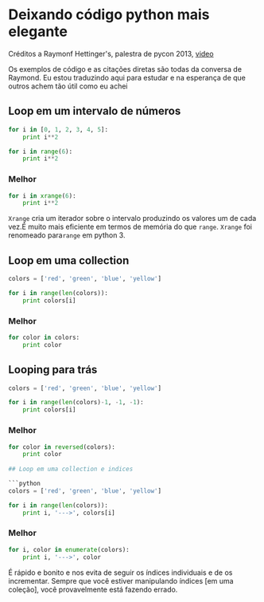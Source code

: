 # Deixando código python mais elegante

Créditos a Raymonf Hettinger's, palestra de pycon 2013,  [video](http://www.youtube.com/watch?feature=player_embedded&v=OSGv2VnC0go)

Os exemplos de código e as citações diretas são todas da conversa de Raymond.
Eu estou traduzindo aqui para estudar e na esperança de que outros achem tão útil como eu achei

## Loop em um intervalo de números

```python
for i in [0, 1, 2, 3, 4, 5]:
    print i**2

for i in range(6):
    print i**2
```
### Melhor

```python
for i in xrange(6):
    print i**2
```

`Xrange` cria um iterador sobre o intervalo produzindo os valores um de cada vez.É muito mais eficiente em termos de memória do que `range`. `Xrange` foi renomeado para`range` em python 3.

## Loop em uma collection
```python
colors = ['red', 'green', 'blue', 'yellow']

for i in range(len(colors)):
    print colors[i]
```

### Melhor

```python
for color in colors:
    print color
```
## Looping para trás

```python
colors = ['red', 'green', 'blue', 'yellow']

for i in range(len(colors)-1, -1, -1):
    print colors[i]
```

### Melhor

```python
for color in reversed(colors):
    print color
    
## Loop em uma collection e indices

```python
colors = ['red', 'green', 'blue', 'yellow']

for i in range(len(colors)):
    print i, '--->', colors[i]
```

### Melhor

```python
for i, color in enumerate(colors):
    print i, '--->', color
```
É rápido e bonito e nos evita de seguir os índices individuais e de os incrementar.
Sempre que você estiver manipulando índices [em uma coleção], você provavelmente está fazendo errado.
 
